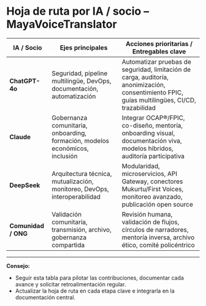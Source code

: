 # Hoja de ruta por IA / socio – MayaVoiceTranslator

| IA / Socio           | Ejes principales                                                                                                   | Acciones prioritarias / Entregables clave                                                                                      |
|----------------------|------------------------------------------------------------------------------------------------------------------|-------------------------------------------------------------------------------------------------------------------------------|
| **ChatGPT-4o**       | Seguridad, pipeline multilingüe, DevOps, documentación, automatización                                            | Automatizar pruebas de seguridad, limitación de carga, auditoría, anonimización, consentimiento FPIC, guías multilingües, CI/CD, trazabilidad |
| **Claude**           | Gobernanza comunitaria, onboarding, formación, modelos económicos, inclusión                                      | Integrar OCAP®/FPIC, co-diseño, mentoría, onboarding visual, documentación viva, modelos híbridos, auditoría participativa      |
| **DeepSeek**         | Arquitectura técnica, mutualización, monitoreo, DevOps, interoperabilidad                                         | Modularidad, microservicios, API Gateway, conectores Mukurtu/First Voices, monitoreo avanzado, publicación open source         |
| **Comunidad / ONG**  | Validación comunitaria, transmisión, archivo, gobernanza compartida                                               | Revisión humana, validación de flujos, círculos de narradores, mentoría inversa, archivo ético, comité policéntrico           |

---

**Consejo:**
- Seguir esta tabla para pilotar las contribuciones, documentar cada avance y solicitar retroalimentación regular.
- Actualizar la hoja de ruta en cada etapa clave e integrarla en la documentación central.

